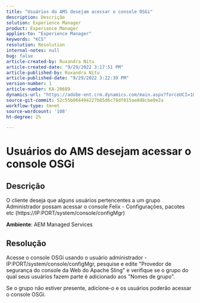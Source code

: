 ```yaml
---
title: "Usuários do AMS desejam acessar o console OSGi"
description: Descrição
solution: Experience Manager
product: Experience Manager
applies-to: "Experience Manager"
keywords: "KCS"
resolution: Resolution
internal-notes: null
bug: false
article-created-by: Ruxandra Nitu
article-created-date: "9/29/2022 3:17:51 PM"
article-published-by: Ruxandra Nitu
article-published-date: "9/29/2022 3:22:39 PM"
version-number: 1
article-number: KA-20689
dynamics-url: "https://adobe-ent.crm.dynamics.com/main.aspx?forceUCI=1&pagetype=entityrecord&etn=knowledgearticle&id=0aa2b2da-0940-ed11-9db1-0022480867fb"
source-git-commit: 52c55b064494227b85d6c78df015ae8d8cbe0e2a
workflow-type: tm+mt
source-wordcount: '108'
ht-degree: 2%

---
```


# Usuários do AMS desejam acessar o console OSGi

## Descrição


O cliente deseja que alguns usuários pertencentes a um grupo Administrador possam acessar o console Felix - Configurações, pacotes etc (https://IP:PORT/system/console/configMgr)



<b>Ambiente</b>: AEM Managed Services


## Resolução


Acesse o console OSGi usando o usuário administrador - IP:PORT/system/console/configMgr, pesquise e edite &quot;Provedor de segurança do console da Web do Apache Sling&quot; e verifique se o grupo do qual seus usuários fazem parte é adicionado aos &quot;Nomes de grupo&quot;.

Se o grupo não estiver presente, adicione-o e os usuários poderão acessar o console OSGi.
